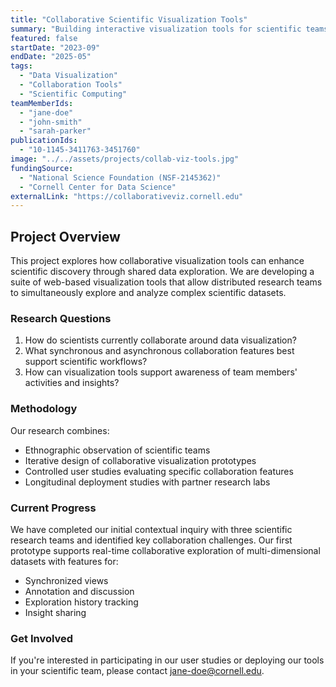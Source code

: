 ```yaml
---
title: "Collaborative Scientific Visualization Tools"
summary: "Building interactive visualization tools for scientific teams to explore and analyze complex datasets together"
featured: false
startDate: "2023-09"
endDate: "2025-05"
tags: 
  - "Data Visualization"
  - "Collaboration Tools"
  - "Scientific Computing"
teamMemberIds: 
  - "jane-doe"
  - "john-smith"
  - "sarah-parker"
publicationIds: 
  - "10-1145-3411763-3451760"
image: "../../assets/projects/collab-viz-tools.jpg"
fundingSource: 
  - "National Science Foundation (NSF-2145362)"
  - "Cornell Center for Data Science"
externalLink: "https://collaborativeviz.cornell.edu"
---
```


## Project Overview

This project explores how collaborative visualization tools can enhance scientific discovery through shared data exploration. We are developing a suite of web-based visualization tools that allow distributed research teams to simultaneously explore and analyze complex scientific datasets.

### Research Questions

1. How do scientists currently collaborate around data visualization?
2. What synchronous and asynchronous collaboration features best support scientific workflows?
3. How can visualization tools support awareness of team members' activities and insights?

### Methodology

Our research combines:

- Ethnographic observation of scientific teams
- Iterative design of collaborative visualization prototypes
- Controlled user studies evaluating specific collaboration features
- Longitudinal deployment studies with partner research labs

### Current Progress

We have completed our initial contextual inquiry with three scientific research teams and identified key collaboration challenges. Our first prototype supports real-time collaborative exploration of multi-dimensional datasets with features for:

- Synchronized views
- Annotation and discussion
- Exploration history tracking
- Insight sharing

### Get Involved

If you're interested in participating in our user studies or deploying our tools in your scientific team, please contact [jane-doe@cornell.edu](mailto:jane-doe@cornell.edu).
